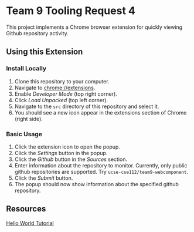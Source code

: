 # Team 9 Tooling Request 4
This project implements a Chrome browser extension for quickly viewing Github
repository activity.

## Using this Extension

### Install Locally

1. Clone this repository to your computer.
1. Navigate to <chrome://extensions>.
1. Enable _Developer Mode_ (top right corner).
1. Click _Load Unpacked_ (top left corner).
1. Navigate to the `src` directory of this repository and select it.
1. You should see a new icon appear in the extensions section of Chrome
    (right side).

### Basic Usage

1. Click the extension icon to open the popup.
1. Click the _Settings_ button in the popup.
1. Click the _Github_ button in the _Sources_ section.
1. Enter information about the repository to monitor. Currently, only public
    github repositories are supported. Try `ucse-cse112/team9-webcomponent`.
1. Click the _Submit_ button.
1. The popup should now show information about the specified github repository.

## Resources

[Hello World Tutorial](https://developers.chrome.com/extensions/getstarted)